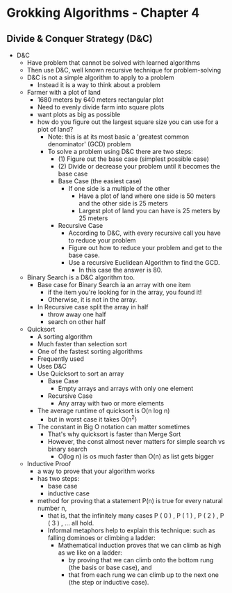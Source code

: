 # Grokking Algorithms - Chapter 4
## Divide & Conquer Strategy (D&C)

- D&C
  - Have problem that cannot be solved with learned algorithms
  - Then use D&C, well known recursive technique for problem-solving
  - D&C is not a simple algorithm to apply to a problem
    - Instead it is a way to think about a problem 
  - Farmer with a plot of land
    - 1680 meters by 640 meters rectangular plot
    - Need to evenly divide farm into square plots
    - want plots as big as possible
    - how do you figure out the largest square size you can use for a plot of land?
      - Note: this is at its most basic a 'greatest common denominator' (GCD) problem
      - To solve a problem using D&C there are two steps:
        - (1) Figure out the base case (simplest possible case)
        - (2) Divide or decrease your problem until it becomes the base case
        - Base Case (the easiest case)
          - If one side is a multiple of the other
            - Have a plot of land where one side is 50 meters and the other side is 25 meters
            - Largest plot of land you can have is 25 meters by 25 meters
        - Recursive Case
          - According to D&C, with every recursive call you have to reduce your problem
          - Figure out how to reduce your problem and get to the base case.
          - Use a recursive Euclidean Algorithm to find the GCD.
            - In this case the answer is 80.
  - Binary Search is a D&C algorithm too.
    - Base case for Binary Search ia an array with one item
      - if the item you're looking for in the array, you found it!
      - Otherwise, it is not in the array.
    - In Recursive case split the array in half
      - throw away one half
      - search on other half
  - Quicksort
    - A sorting algorithm
    - Much faster than selection sort
    - One of the fastest sorting algorithms
    - Frequently used
    - Uses D&C
    - Use Quicksort to sort an array
      - Base Case
        - Empty arrays and arrays with only one element
      - Recursive Case
        - Any array with two or more elements
    - The average runtime of quicksort is O(n log n)
      - but in worst case it takes O(n<sup>2</sup>)
    - The constant in Big O notation can matter sometimes
      - That's why quicksort is faster than Merge Sort
      - However, the const almost never matters for simple search vs binary search
        - O(log n) is os much faster than O(n) as list gets bigger
  - Inductive Proof
    - a way to prove that your algorithm works
    - has two steps:
      - base case
      - inductive case
    - method for proving that a statement P(n) is true for every natural number n,
      - that is, that the infinitely many cases P ( 0 ) , P ( 1 ) , P ( 2 ) , P ( 3 ) , … all hold. 
      - Informal metaphors help to explain this technique: such as falling dominoes or climbing a ladder:
        - Mathematical induction proves that we can climb as high as we like on a ladder:
          - by proving that we can climb onto the bottom rung (the basis or base case), and 
          - that from each rung we can climb up to the next one (the step or inductive case).